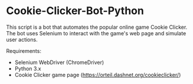 # Cookie-Clicker-Bot-Python
This script is a bot that automates the popular online game Cookie Clicker. The bot uses Selenium to interact with the game's web page and simulate user actions.

Requirements:
- Selenium WebDriver (ChromeDriver)
- Python 3.x
- Cookie Clicker game page (https://orteil.dashnet.org/cookieclicker/)
